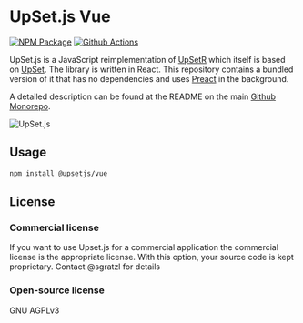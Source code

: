 # UpSet.js Vue

[![NPM Package][npm-image]][npm-url] [![Github Actions][github-actions-image]][github-actions-url]

UpSet.js is a JavaScript reimplementation of [UpSetR](https://www.rdocumentation.org/packages/UpSetR/) which itself is based on [UpSet](http://vcg.github.io/upset/about/). The library is written in React. This repository contains a bundled version of it that has no dependencies and uses [Preact](https://preactjs.com/) in the background.

A detailed description can be found at the README on the main [Github Monorepo](https://github.com/upsetjs/upsetjs).

![UpSet.js](https://user-images.githubusercontent.com/4129778/75599825-a8a13780-5a76-11ea-8cd4-b775f4791a91.png)

## Usage

```sh
npm install @upsetjs/vue
```

## License

### Commercial license

If you want to use Upset.js for a commercial application the commercial license is the appropriate license. With this option, your source code is kept proprietary. Contact @sgratzl for details

### Open-source license

GNU AGPLv3

[npm-image]: https://badge.fury.io/js/@upsetjs/vue.svg
[npm-url]: https://npmjs.org/package/@upsetjs/vue
[github-actions-image]: https://github.com/sgratzl/upsetjs/workflows/nodeci/badge.svg
[github-actions-url]: https://github.com/sgratzl/upsetjs/actions
